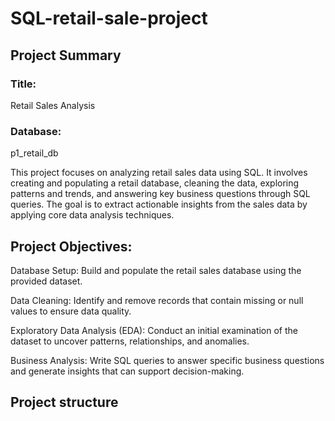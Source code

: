 # SQL-retail-sale-project
## Project Summary
### Title: 
Retail Sales Analysis
### Database: 
p1_retail_db

This project focuses on analyzing retail sales data using SQL. It involves creating and populating a retail database, cleaning the data, exploring patterns and trends, and answering key business questions through SQL queries. The goal is to extract actionable insights from the sales data by applying core data analysis techniques.

## Project Objectives:

Database Setup: Build and populate the retail sales database using the provided dataset.

Data Cleaning: Identify and remove records that contain missing or null values to ensure data quality.

Exploratory Data Analysis (EDA): Conduct an initial examination of the dataset to uncover patterns, relationships, and anomalies.

Business Analysis: Write SQL queries to answer specific business questions and generate insights that can support decision-making.


## Project structure 

